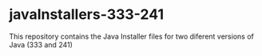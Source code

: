 # javaInstallers-333-241
This repository contains the Java Installer files for two diferent versions of Java (333 and 241)
